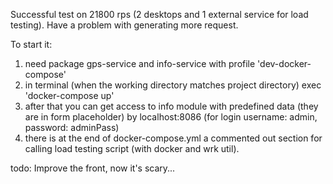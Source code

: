 Successful test on 21800 rps (2 desktops and 1 external service for load testing). Have a problem with generating more request.

To start it:
1. need package gps-service and info-service with profile 'dev-docker-compose'
2. in terminal (when the working directory matches project directory) exec 'docker-compose up'
3. after that you can get access to info module with predefined data (they are in form placeholder) by localhost:8086 
(for login username: admin, password: adminPass)
4. there is at the end of docker-compose.yml a commented out section for calling load testing script (with docker and wrk util).

todo: Improve the front, now it's scary...
